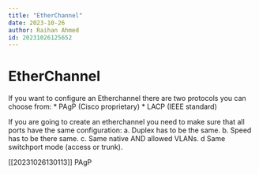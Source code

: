```yaml
---
title: "EtherChannel"
date: 2023-10-26
author: Raihan Ahmed
id: 20231026125652
---
```


# EtherChannel

If you want to configure an Etherchannel there are two protocols you can choose from:
     	* PAgP (Cisco proprietary)
 		* LACP (IEEE standard)


   If you are going to create an etherchannel you need to make sure that all ports have the same configuration:
        a. Duplex has to be the same.
        b. Speed has to be there same.
        c. Same native AND allowed VLANs.
        d Same switchport mode (access or trunk).

[[20231026130113]] PAgP